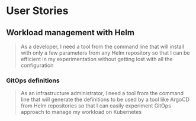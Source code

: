 # User Stories

## Workload management with Helm

> As a developer, I need a tool from the command line that will install with only a few parameters from any Helm repository so that I can be efficient in my experimentation without getting lost with all the configuration

### GitOps definitions

> As an infrastructure administrator, I need a tool from the command line that will generate the definitions to be used by a tool like ArgoCD from Helm repositories so that I can easily experiment GitOps approach to manage my workload on Kubernetes
